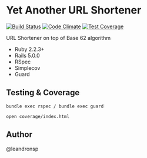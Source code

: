 Yet Another URL Shortener
==========

[![Build Status](https://travis-ci.org/leandronsp/yet-another-url-shortener.svg?branch=master)](https://travis-ci.org/leandronsp/yet-another-url-shortener)
[![Code Climate](https://codeclimate.com/github/leandronsp/yet-another-url-shortener/badges/gpa.svg)](https://codeclimate.com/github/leandronsp/yet-another-url-shortener)
[![Test Coverage](https://codeclimate.com/github/leandronsp/yet-another-url-shortener/badges/coverage.svg)](https://codeclimate.com/github/leandronsp/yet-another-url-shortener)

URL Shortener on top of Base 62 algorithm

* Ruby 2.2.3+
* Rails 5.0.0
* RSpec
* Simplecov
* Guard

Testing & Coverage
-
```
bundle exec rspec / bundle exec guard

open coverage/index.html
```
Author
-
@leandronsp
